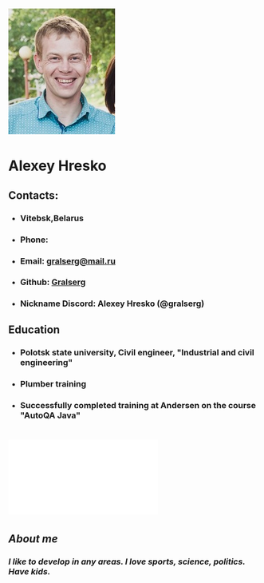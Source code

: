 # ![foto](4an4MIvmC2g.jpg)
# **Alexey Hresko**

## **Contacts:**

+ ### **Vitebsk,Belarus**
+ ### **Phone:**
+ ### **Email:** gralserg@mail.ru
+ ### **Github:** [Gralserg](https://github.com/Gralserg)
+ ### **Nickname Discord:** Alexey Hresko (@gralserg)

## **Education**
+ ### Polotsk state university, Civil engineer, "Industrial and civil engineering"
+ ### Plumber training
+ ### Successfully completed training at Andersen on the course "AutoQA Java"
# !["AutoQA Java"](Hresko.pdf)

## **_About me_**
### *I like to develop in any areas. I love sports, science, politics. Have kids.*






    
